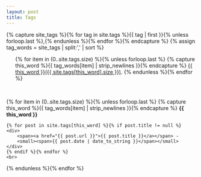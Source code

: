 ```yaml
---
layout: post
title: Tags
---
```


{% capture site_tags %}{% for tag in site.tags %}{{ tag | first }}{% unless forloop.last %},{% endunless %}{% endfor %}{% endcapture %}
{% assign tag_words = site_tags | split:',' | sort %}
<div id="tags">
  <ul class="tags">
<!--  cycles through tag list and creates header row of all tags used in site with accompanying per-tag counts...-->
  {% for item in (0..site.tags.size) %}{% unless forloop.last %}
    {% capture this_word %}{{ tag_words[item] | strip_newlines }}{% endcapture %}
    <a href="#{{ this_word | cgi_escape }}" class="tag">{{ this_word }}({{ site.tags[this_word].size }})</a>.
  {% endunless %}{% endfor %}
  </ul>

  <br>

<!--cycles through tag list and creates subheader for each tag name...-->
  {% for item in (0..site.tags.size) %}{% unless forloop.last %}
    {% capture this_word %}{{ tag_words[item] | strip_newlines }}{% endcapture %}
      <b id="{{ this_word | cgi_escape }}">{{ this_word }}</b>
      <br>
<!--  lists all posts corresponding to specific tag...-->
    {% for post in site.tags[this_word] %}{% if post.title != null %}
    <div>
        <span><a href="{{ post.url }}">{{ post.title }}</a></span> -
        <small><span>{{ post.date | date_to_string }}</span></small>
    </div>
    {% endif %}{% endfor %}
    <br>
  {% endunless %}{% endfor %}
</div>
